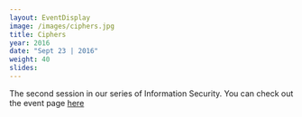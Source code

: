 ```yaml
---
layout: EventDisplay
image: /images/ciphers.jpg
title: Ciphers
year: 2016
date: "Sept 23 | 2016"
weight: 40
slides:
---
```


The second session in our series of Information Security.
You can check out the event page [here](https://www.facebook.com/events/1583027601998956/?acontext=%7B%22source%22%3A5%2C%22page_id_source%22%3A543079142411722%2C%22action_history%22%3A[%7B%22surface%22%3A%22page%22%2C%22mechanism%22%3A%22main_list%22%2C%22extra_data%22%3A%22%7B%5C%22page_id%5C%22%3A543079142411722%2C%5C%22tour_id%5C%22%3Anull%7D%22%7D]%2C%22has_source%22%3Atrue%7D)
